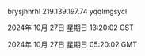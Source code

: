 brysjhhrhl 219.139.197.74 yqqlmgsycl

2024年 10月 27日 星期日 13:20:02 CST

2024年 10月 27日 星期日 05:20:02 GMT
